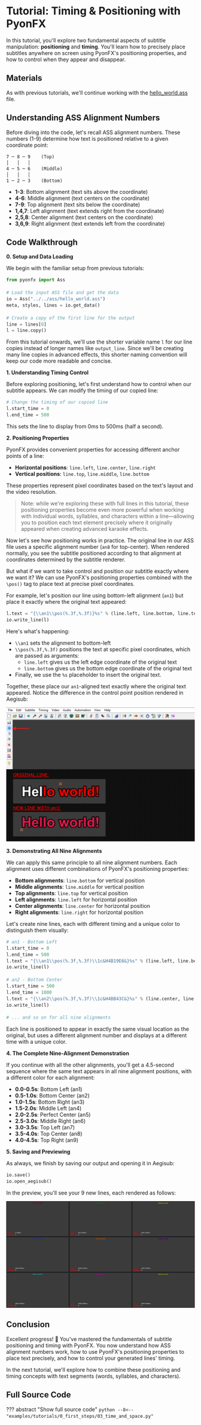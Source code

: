 # Tutorial: Timing & Positioning with PyonFX

In this tutorial, you'll explore two fundamental aspects of subtitle manipulation: **positioning** and **timing**. You'll learn how to precisely place subtitles anywhere on screen using PyonFX's positioning properties, and how to control when they appear and disappear.

## Materials

As with previous tutorials, we'll continue working with the [hello_world.ass](https://github.com/CoffeeStraw/PyonFX/blob/v1.0.0/examples/ass/hello_world.ass) file.

## Understanding ASS Alignment Numbers

Before diving into the code, let's recall ASS alignment numbers. These numbers (1-9) determine how text is positioned relative to a given coordinate point:

```
7 ─ 8 ─ 9    (Top)
│   │   │
4 ─ 5 ─ 6    (Middle)
│   │   │
1 ─ 2 ─ 3    (Bottom)
```

- **1-3**: Bottom alignment (text sits above the coordinate)
- **4-6**: Middle alignment (text centers on the coordinate)
- **7-9**: Top alignment (text sits below the coordinate)
- **1,4,7**: Left alignment (text extends right from the coordinate)
- **2,5,8**: Center alignment (text centers on the coordinate)
- **3,6,9**: Right alignment (text extends left from the coordinate)

## Code Walkthrough

**0. Setup and Data Loading**

We begin with the familiar setup from previous tutorials:

```python
from pyonfx import Ass

# Load the input ASS file and get the data
io = Ass("../../ass/hello_world.ass")
meta, styles, lines = io.get_data()

# Create a copy of the first line for the output
line = lines[0]
l = line.copy()
```

From this tutorial onwards, we'll use the shorter variable name `l` for our line copies instead of longer names like `output_line`. Since we'll be creating many line copies in advanced effects, this shorter naming convention will keep our code more readable and concise.

**1. Understanding Timing Control**

Before exploring positioning, let's first understand how to control when our subtitle appears. We can modify the timing of our copied line:

```python
# Change the timing of our copied line
l.start_time = 0
l.end_time = 500
```

This sets the line to display from 0ms to 500ms (half a second).

**2. Positioning Properties**

PyonFX provides convenient properties for accessing different anchor points of a line:

- **Horizontal positions**: `line.left`, `line.center`, `line.right`
- **Vertical positions**: `line.top`, `line.middle`, `line.bottom`

These properties represent pixel coordinates based on the text's layout and the video resolution.

> Note: while we're exploring these with full lines in this tutorial, these positioning properties become even more powerful when working with individual words, syllables, and characters within a line—allowing you to position each text element precisely where it originally appeared when creating advanced karaoke effects.

Now let's see how positioning works in practice. The original line in our ASS file uses a specific alignment number (`an8` for top-center). When rendered normally, you see the subtitle positioned according to that alignment at coordinates determined by the subtitle renderer.

But what if we want to take control and position our subtitle exactly where we want it? We can use PyonFX's positioning properties combined with the `\pos()` tag to place text at precise pixel coordinates.

For example, let's position our line using bottom-left alignment (`an1`) but place it exactly where the original text appeared:

```python
l.text = "{\\an1\\pos(%.3f,%.3f)}%s" % (line.left, line.bottom, line.text)
io.write_line(l)
```

Here's what's happening:

- `\\an1` sets the alignment to bottom-left
- `\\pos(%.3f,%.3f)` positions the text at specific pixel coordinates, which are passed as arguments:
    - `line.left` gives us the left edge coordinate of the original text
    - `line.bottom` gives us the bottom edge coordinate of the original text
- Finally, we use the `%s` placeholder to insert the original text.

Together, these place our `an1`-aligned text exactly where the original text appeared. Notice the difference in the control point position rendered in Aegisub:

![Control Point Position](imgs/time_and_space_control_point_position.png)

**3. Demonstrating All Nine Alignments**

We can apply this same principle to all nine alignment numbers. Each alignment uses different combinations of PyonFX's positioning properties:

- **Bottom alignments**: `line.bottom` for vertical position
- **Middle alignments**: `line.middle` for vertical position  
- **Top alignments**: `line.top` for vertical position
- **Left alignments**: `line.left` for horizontal position
- **Center alignments**: `line.center` for horizontal position
- **Right alignments**: `line.right` for horizontal position

Let's create nine lines, each with different timing and a unique color to distinguish them visually:

```python
# an1 - Bottom Left
l.start_time = 0
l.end_time = 500
l.text = "{\\an1\\pos(%.3f,%.3f)\\1c&H4B19E6&}%s" % (line.left, line.bottom, line.text)
io.write_line(l)

# an2 - Bottom Center
l.start_time = 500
l.end_time = 1000
l.text = "{\\an2\\pos(%.3f,%.3f)\\1c&H4BB43C&}%s" % (line.center, line.bottom, line.text)
io.write_line(l)

# ... and so on for all nine alignments
```

Each line is positioned to appear in exactly the same visual location as the original, but uses a different alignment number and displays at a different time with a unique color.

**4. The Complete Nine-Alignment Demonstration**

If you continue with all the other alignments, you'll get a 4.5-second sequence where the same text appears in all nine alignment positions, with a different color for each alignment:

- **0.0-0.5s**: Bottom Left (an1)
- **0.5-1.0s**: Bottom Center (an2)  
- **1.0-1.5s**: Bottom Right (an3)
- **1.5-2.0s**: Middle Left (an4)
- **2.0-2.5s**: Perfect Center (an5)
- **2.5-3.0s**: Middle Right (an6)
- **3.0-3.5s**: Top Left (an7)
- **3.5-4.0s**: Top Center (an8)
- **4.0-4.5s**: Top Right (an9)

**5. Saving and Previewing**

As always, we finish by saving our output and opening it in Aegisub:

```python
io.save()
io.open_aegisub()
```

In the preview, you'll see your 9 new lines, each rendered as follows:

![Nine Alignment Sequence](imgs/time_and_space_nine_alignment_sequence.png)

## Conclusion

Excellent progress! :tada: You've mastered the fundamentals of subtitle positioning and timing with PyonFX. You now understand how ASS alignment numbers work, how to use PyonFX's positioning properties to place text precisely, and how to control your generated lines' timing.

In the next tutorial, we'll explore how to combine these positioning and timing concepts with text segments (words, syllables, and characters).

## Full Source Code
??? abstract "Show full source code"
    ```python
    --8<-- "examples/tutorials/0_first_steps/03_time_and_space.py"
    ```